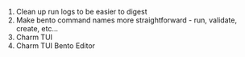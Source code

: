 1. Clean up run logs to be easier to digest
2. Make bento command names more straightforward - run, validate, create, etc...
3. Charm TUI
4. Charm TUI Bento Editor
